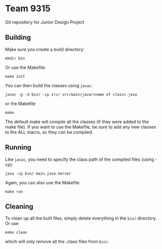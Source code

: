 # Team 9315

Git repository for Junior Design Project

## Building

Make sure you create a build directory:

``mkdir bin``

Or use the Makefile:

``make init``

You can then build the classes using `javac`:

``javac -g -d bin/ -cp src/ src/main/java/<name of class>.java``

or the Makefile

``make``

The default make will compile all the classes (if they were added to the make file).
If you want to use the Makefile, be sure to add any new classes to the ALL macro, so
they can be compiled.

## Running

Like `javac`, you need to specify the class path of the compiled files (using -cp):

``java -cp bin/ main.java.Server``

Again, you can also use the Makefile

``make run``

## Cleaning

To clean up all the built files, simply delete everything in the `bin/` directory. Or use

``make clean``

which will only remove all the .class files from `bin/`.